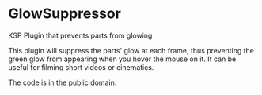 GlowSuppressor
==============

KSP Plugin that prevents parts from glowing

This plugin will suppress the parts' glow at each frame, thus preventing the green glow from appearing when you hover the mouse on it.
It can be useful for filming short videos or cinematics.

The code is in the public domain.